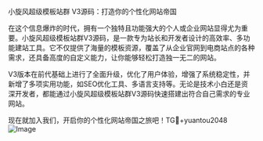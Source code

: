 小旋风超级模板站群 V3源码：打造你的个性化网站帝国

在这个信息爆炸的时代，拥有一个独特且功能强大的个人或企业网站显得尤为重要。小旋风超级模板站群V3源码，是一款专为站长和开发者设计的高效率、多功能建站工具。它不仅提供了海量的模板资源，覆盖了从企业官网到电商站点的各种需求，还具备高度的自定义能力，让你能够轻松打造独一无二的网站。

V3版本在前代基础上进行了全面升级，优化了用户体验，增强了系统稳定性，并新增了多项实用功能，如SEO优化工具、多语言支持等。无论是技术小白还是资深开发者，都能通过小旋风超级模板站群V3源码快速搭建出符合自己需求的专业网站。

现在就加入我们，开启你的个性化网站帝国之旅吧！TG💪+yuantou2048
![Image](https://github.com/user-attachments/assets/42a5a4a5-fea9-4a1d-8aa0-73e57e430cca)